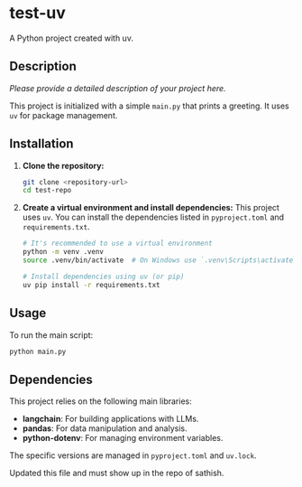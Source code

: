 # test-uv

A Python project created with uv.

## Description

*Please provide a detailed description of your project here.*

This project is initialized with a simple `main.py` that prints a greeting. It uses `uv` for package management.

## Installation

1.  **Clone the repository:**
    ```bash
    git clone <repository-url>
    cd test-repo
    ```

2.  **Create a virtual environment and install dependencies:**
    This project uses `uv`. You can install the dependencies listed in `pyproject.toml` and `requirements.txt`.
    ```bash
    # It's recommended to use a virtual environment
    python -m venv .venv
    source .venv/bin/activate  # On Windows use `.venv\Scripts\activate`

    # Install dependencies using uv (or pip)
    uv pip install -r requirements.txt
    ```

## Usage

To run the main script:

```bash
python main.py
```

## Dependencies

This project relies on the following main libraries:

*   **langchain**: For building applications with LLMs.
*   **pandas**: For data manipulation and analysis.
*   **python-dotenv**: For managing environment variables.

The specific versions are managed in `pyproject.toml` and `uv.lock`.

Updated this file and must show up in the repo of sathish.